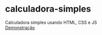 # calculadora-simples
 Calculadora simples usando HTML, CSS e JS <br>
<a href ="https://kennedybarreto.github.io/calculadora-simples/">Demonstração </a> 

